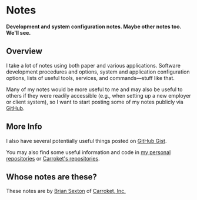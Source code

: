 # Notes

**Development and system configuration notes. Maybe other notes too. We'll see.**

## Overview

I take a lot of notes using both paper and various applications. Software development procedures and options, system and application configuration options, lists of useful tools, services, and commands—stuff like that.

Many of my notes would be more useful to me and may also be useful to others if they were readily accessible (e.g., when setting up a new employer or client system), so I want to start posting some of my notes publicly via [GitHub](https://github.com/).

## More Info

I also have several potentially useful things posted on [GitHub Gist](https://gist.github.com/bdsexton).

You may also find some useful information and code in [my personal repositories](https://github.com/bdsexton?tab=repositories) or [Carroket's repositories](https://github.com/carroket).


## Whose notes are these?

These notes are by [Brian Sexton](http://briansexton.com/) of [Carroket, Inc.](http://carroket.com/)